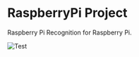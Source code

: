 # RaspberryPi Project

Raspberry Pi Recognition for Raspberry Pi.

![Test](./images/raspberry-pi.png)


